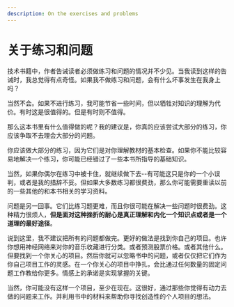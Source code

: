 ```yaml
---
description: On the exercises and problems
---
```


# 关于练习和问题

技术书籍中，作者告诫读者必须做练习和问题的情况并不少见。当我读到这样的告诫时，我总觉得有点奇怪。如果我不做练习和问题，会有什么坏事发生在我身上吗？&#x20;

当然不会。如果不进行练习，我可能节省一些时间，但以牺牲对知识的理解为代价。有时这是很值得的。但是有时则不值得。

那么这本书里有什么值得做的呢？我的建议是，你真的应该尝试大部分的练习，你应该争取不去理会大部分的问题。

你应该做大部分的练习，因为它们是对你理解教材的基本检查。如果你不能比较容易地解决一个练习，你可能已经错过了一些本书所指导的基础知识。

当然，如果你偶尔在练习中被卡住，就继续做下去--有可能这只是你的一个小误判，或者是我的措辞不妥。但如果大多数练习都很费劲，那么你可能需要重读以前的一些其他的和本书相关的学习资料。

问题是另一回事。它们比练习题更难，而且你很可能在解决一些问题时很费劲。这种精力很烦人，**但是面对这种挫折的耐心是真正理解和内化一个知识点或者是一个道理的最好途径**。

说到这里，我不建议把所有的问题都做完。更好的做法是找到你自己的项目。也许你想用神经网络来对你的音乐收藏进行分类。或者预测股票价格。或者其他什么。但要找到一个你关心的项目。然后你就可以忽略书中的问题，或者仅仅把它们作为你自己项目工作的灵感。在一个你关心的项目中挣扎，会比通过任何数量的固定问题工作教给你更多。情感上的承诺是实现掌握的关键。

当然，你可能没有这样一个项目，至少在现在。这很好，通过那些你觉得有动力去做的问题来工作。并利用书中的材料来帮助你寻找创造性的个人项目的想法。
